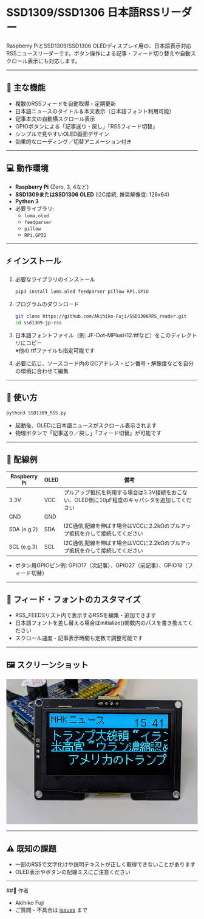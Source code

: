 # SSD1309/SSD1306 日本語RSSリーダー

Raspberry PiとSSD1309/SSD1306 OLEDディスプレイ用の、日本語表示対応RSSニュースリーダーです。ボタン操作による記事・フィード切り替えや自動スクロール表示にも対応します。

---

## 📌 主な機能

- 複数のRSSフィードを自動取得・定期更新
- 日本語ニュースのタイトル＆本文表示（日本語フォント利用可能）
- 記事本文の自動横スクロール表示
- GPIOボタンによる「記事送り・戻し」「RSSフィード切替」
- シンプルで見やすいOLED画面デザイン
- 効果的なローディング／切替アニメーション付き

---

## 💻 動作環境

- **Raspberry Pi** (Zero, 3, 4など)
- **SSD1309またはSSD1306 OLED** (I2C接続, 推奨解像度: 128x64)
- **Python 3**
- 必要ライブラリ:
    - `luma.oled`
    - `feedparser`
    - `pillow`
    - `RPi.GPIO`

---

## ⚡ インストール

1. 必要なライブラリのインストール
    ```sh
    pip3 install luma.oled feedparser pillow RPi.GPIO
    ```

2. プログラムのダウンロード
    ```sh
    git clone https://github.com/Akihiko-Fuji/SSD1306RRS_reader.git
    cd ssd1309-jp-rss
    ```

3. 日本語フォントファイル（例: JF-Dot-MPlusH12.ttfなど）をこのディレクトリにコピー  
   ※他の.ttfファイルも指定可能です

4. 必要に応じ、ソースコード内のI2Cアドレス・ピン番号・解像度などを自分の環境に合わせて編集

---

## 🚀 使い方

```sh
python3 SSD1309_RSS.py
```

- 起動後、OLEDに日本語ニュースがスクロール表示されます
- 物理ボタンで「記事送り／戻し」「フィード切替」が可能です

---

## 🔌 配線例
|Raspberry Pi	|OLED	|備考|
|---|---|---|
|3.3V |VCC	|プルアップ抵抗を利用する場合は3.3V接続をおこない、OLED側に10μF程度のキャパシタを追加してください  |
|GND	|GND	|  |
|SDA (e.g.2)	|SDA	|I2C通信,配線を伸ばす場合はVCCに2.2kΩのプルアップ抵抗を介して接続してください|
|SCL (e.g.3)	|SCL	|I2C通信,配線を伸ばす場合はVCCに2.2kΩのプルアップ抵抗を介して接続してください|
- ボタン用GPIOピン例: GPIO17（次記事）、GPIO27（前記事）、GPIO18（フィード切替）

---

## 📝 フィード・フォントのカスタマイズ
- RSS_FEEDSリスト内で表示するRSSを編集・追加できます
- 日本語フォントを差し替える場合はinitialize()関数内のパスを書き換えてください
- スクロール速度・記事表示時間も定数で調整可能です

---

## 🖼 スクリーンショット
![demo](https://github.com/Akihiko-Fuji/SSD1306RRS_reader/blob/main/demo.jpg?raw=true)

---

## ⚠️ 既知の課題
- 一部のRSSで文字化けや説明テキストが正しく取得できないことがあります
- OLED表示やボタンの配線ミスにご注意ください

---

##👤 作者
- Akihiko Fuji
- ご質問・不具合は [issues](https://github.com/Akihiko-Fuji/SSD1306RRS_reader/issues) まで
